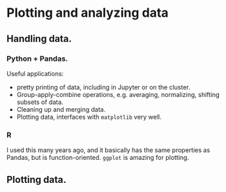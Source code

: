 # Plotting and analyzing data

## Handling data.

### Python + Pandas.

Useful applications:
- pretty printing of data, including in Jupyter or on the cluster.
- Group-apply-combine operations, e.g. averaging, normalizing, shifting subsets of data.
- Cleaning up and merging data.
- Plotting data, interfaces with `matplotlib` very well.

### R

I used this many years ago, and it basically has the same properties as Pandas, but is function-oriented. `ggplot` is amazing for plotting.

## Plotting data.
